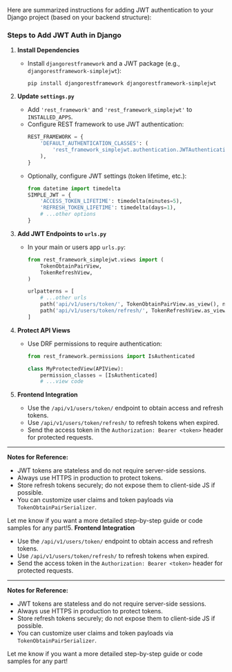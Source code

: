 Here are summarized instructions for adding JWT authentication to your Django project (based on your backend structure):

### Steps to Add JWT Auth in Django

1. **Install Dependencies**

   - Install `djangorestframework` and a JWT package (e.g., `djangorestframework-simplejwt`):
     ```
     pip install djangorestframework djangorestframework-simplejwt
     ```

2. **Update `settings.py`**

   - Add `'rest_framework'` and `'rest_framework_simplejwt'` to `INSTALLED_APPS`.
   - Configure REST framework to use JWT authentication:
     ```python
     REST_FRAMEWORK = {
         'DEFAULT_AUTHENTICATION_CLASSES': (
             'rest_framework_simplejwt.authentication.JWTAuthentication',
         ),
     }
     ```
   - Optionally, configure JWT settings (token lifetime, etc.):
     ```python
     from datetime import timedelta
     SIMPLE_JWT = {
         'ACCESS_TOKEN_LIFETIME': timedelta(minutes=5),
         'REFRESH_TOKEN_LIFETIME': timedelta(days=1),
         # ...other options
     }
     ```

3. **Add JWT Endpoints to `urls.py`**

   - In your main or users app `urls.py`:

     ```python
     from rest_framework_simplejwt.views import (
         TokenObtainPairView,
         TokenRefreshView,
     )

     urlpatterns = [
         # ...other urls
         path('api/v1/users/token/', TokenObtainPairView.as_view(), name='token_obtain_pair'),
         path('api/v1/users/token/refresh/', TokenRefreshView.as_view(), name='token_refresh'),
     ]
     ```

4. **Protect API Views**

   - Use DRF permissions to require authentication:

     ```python
     from rest_framework.permissions import IsAuthenticated

     class MyProtectedView(APIView):
         permission_classes = [IsAuthenticated]
         # ...view code
     ```

5. **Frontend Integration**
   - Use the `/api/v1/users/token/` endpoint to obtain access and refresh tokens.
   - Use `/api/v1/users/token/refresh/` to refresh tokens when expired.
   - Send the access token in the `Authorization: Bearer <token>` header for protected requests.

---

**Notes for Reference:**

- JWT tokens are stateless and do not require server-side sessions.
- Always use HTTPS in production to protect tokens.
- Store refresh tokens securely; do not expose them to client-side JS if possible.
- You can customize user claims and token payloads via `TokenObtainPairSerializer`.

Let me know if you want a more detailed step-by-step guide or code samples for any part!5. **Frontend Integration**

- Use the `/api/v1/users/token/` endpoint to obtain access and refresh tokens.
- Use `/api/v1/users/token/refresh/` to refresh tokens when expired.
- Send the access token in the `Authorization: Bearer <token>` header for protected requests.

---

**Notes for Reference:**

- JWT tokens are stateless and do not require server-side sessions.
- Always use HTTPS in production to protect tokens.
- Store refresh tokens securely; do not expose them to client-side JS if possible.
- You can customize user claims and token payloads via `TokenObtainPairSerializer`.

Let me know if you want a more detailed step-by-step guide or code samples for any part!
